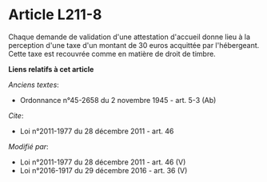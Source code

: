# Article L211-8

Chaque demande de validation d'une attestation d'accueil donne lieu à la perception d'une taxe d'un montant de 30 euros
acquittée par l'hébergeant. Cette taxe est recouvrée comme en matière de droit de timbre.

**Liens relatifs à cet article**

_Anciens textes_:

  - Ordonnance n°45-2658 du 2 novembre 1945 - art. 5-3 (Ab)

_Cite_:

  - Loi n°2011-1977 du 28 décembre 2011 - art. 46

_Modifié par_:

  - Loi n°2011-1977 du 28 décembre 2011 - art. 46 (V)
  - Loi n°2016-1917 du 29 décembre 2016 - art. 36 (V)
